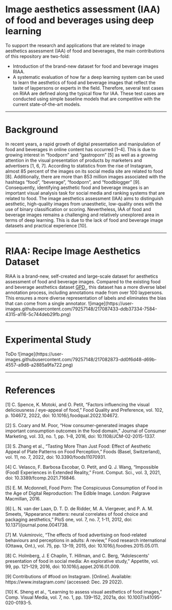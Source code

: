 # Image aesthetics assessment (IAA) of food and beverages using deep learning

To support the research and applications that are related to image aesthetics assessment (IAA) of food and beverages, the main contributions of this repository are two-fold:

<ul>
  <li>Introduction of the brand-new dataset for food and beverage images RIAA.</li>
  <li>A systematic evaluation of how far a deep learning system can be used to learn the aesthetics of food and beverage images that reflect the taste of laypersons or experts in the field. Therefore, several test cases on RIAA are defined along the typical flow for IAA. These test cases are conducted using simple baseline models that are competitive with the current state-of-the-art models.</li>
</ul>

***
<h1>Background</h1>

In recent years, a rapid growth of digital presentation and manipulation of food and beverages in online content has occurred [1–4]. This is due to growing interest in “foodporn” and “gastroporn” [5] as well as a growing attention in the visual presentation of products by marketers and advertisers [1, 6, 7]. According to statistics from the rise of Instagram, almost 85 percent of the images on its social media site are related to food [8]. Additionally, there are more than 853 million images associated with the hashtags “food”, “beverage”, “foodporn”, and “foodblogger” [9]. Consequently, identifying aesthetic food and beverage images is an important visual analysis task for social media and ranking systems that are related to food. The image aesthetics assessment (IAA) aims to distinguish aesthetic, high-quality images from unaesthetic, low-quality ones with the use of binary classification or scoring. Nevertheless, IAA of food and beverage images remains a challenging and relatively unexplored area in terms of deep learning. This is due to the lack of food and beverage image datasets and practical experience [10].

***
<h1>RIAA: Recipe Image Aesthetics Dataset</h1>
RIAA is a brand-new, self-created and large-scale dataset for aesthetics assessment of food and beverage images. Compared to the existing food and beverage aesthetics dataset <a href="https://github.com/Openning07/GPA">GPD </a>, this dataset has a more diverse label annotation process, including annotations made from over 100 laypersons. This ensures a more diverse representation of labels and eliminates the bias that can come from a single annotator. 
![image](https://user-images.githubusercontent.com/79257148/217087433-ddb37334-7584-4315-a116-5c744deb29fb.png)


***

<h1>Experimental Study</h1>
ToDo
![image](https://user-images.githubusercontent.com/79257148/217082873-dd0f6d48-d69b-4557-a9d8-a2885a9fa722.png)


***
<h1>References</h1>
<p>[1]	C. Spence, K. Motoki, and O. Petit, “Factors influencing the visual deliciousness / eye-appeal of food,” Food Quality and Preference, vol. 102, p. 104672, 2022, doi: 10.1016/j.foodqual.2022.104672.</p>
<p>[2]	S. Coary and M. Poor, “How consumer-generated images shape important consumption outcomes in the food domain,” Journal of Consumer Marketing, vol. 33, no. 1, pp. 1–8, 2016, doi: 10.1108/JCM-02-2015-1337.</p>
<p>[3]	S. Zhang et al., “Tasting More Than Just Food: Effect of Aesthetic Appeal of Plate Patterns on Food Perception,” Foods (Basel, Switzerland), vol. 11, no. 7, 2022, doi: 10.3390/foods11070931.</p>
<p>[4]	C. Velasco, F. Barbosa Escobar, O. Petit, and Q. J. Wang, “Impossible (Food) Experiences in Extended Reality,” Front. Comput. Sci., vol. 3, 2021, doi: 10.3389/fcomp.2021.716846.</p>
<p>[5]	E. M. Mcdonnell, Food Porn: The Conspicuous Consumption of Food in the Age of Digital Reproduction: The Edible Image. London: Palgrave Macmillan, 2016.
<p>[6]	L. N. van der Laan, D. T. D. de Ridder, M. A. Viergever, and P. A. M. Smeets, “Appearance matters: neural correlates of food choice and packaging aesthetics,” PloS one, vol. 7, no. 7, 1-11, 2012, doi: 10.1371/journal.pone.0041738.</p>
<p>[7]	M. Vukmirovic, “The effects of food advertising on food-related behaviours and perceptions in adults: A review,” Food research international (Ottawa, Ont.), vol. 75, pp. 13–19, 2015, doi: 10.1016/j.foodres.2015.05.011.</p>
<p>[8]	C. Holmberg, J. E Chaplin, T. Hillman, and C. Berg, “Adolescents' presentation of food in social media: An explorative study,” Appetite, vol. 99, pp. 121–129, 2016, doi: 10.1016/j.appet.2016.01.009.</p>
<p>[9]	Contributions of #food on Instagram. [Online]. Available: https://www.instagram.com/ (accessed: Dec. 29 2022).</p>
<p>[10]	K. Sheng et al., “Learning to assess visual aesthetics of food images,” Comp. Visual Media, vol. 7, no. 1, pp. 139–152, 2021a, doi: 10.1007/s41095-020-0193-5.</p>

